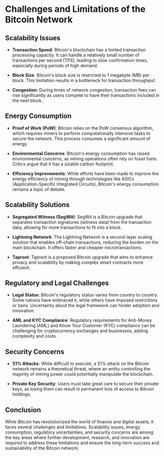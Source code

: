 # Challenges and Limitations of the Bitcoin Network

## Scalability Issues

- **Transaction Speed**: Bitcoin's blockchain has a limited transaction processing capacity. It can handle a relatively small number of transactions per second (TPS), leading to slow confirmation times, especially during periods of high demand.

- **Block Size**: Bitcoin's block size is restricted to 1 megabyte (MB) per block. This limitation results in a bottleneck for transaction throughput.

- **Congestion**: During times of network congestion, transaction fees can rise significantly as users compete to have their transactions included in the next block.

## Energy Consumption

- **Proof of Work (PoW)**: Bitcoin relies on the PoW consensus algorithm, which requires miners to perform computationally intensive tasks to secure the network. This process consumes a significant amount of energy.

- **Environmental Concerns**: Bitcoin's energy consumption has raised environmental concerns, as mining operations often rely on fossil fuels. Critics argue that it has a sizable carbon footprint.

- **Efficiency Improvements**: While efforts have been made to improve the energy efficiency of mining through technologies like ASICs (Application-Specific Integrated Circuits), Bitcoin's energy consumption remains a topic of debate.

## Scalability Solutions

- **Segregated Witness (SegWit)**: SegWit is a Bitcoin upgrade that separates transaction signatures (witness data) from the transaction data, allowing for more transactions to fit into a block.

- **Lightning Network**: The Lightning Network is a second-layer scaling solution that enables off-chain transactions, reducing the burden on the main blockchain. It offers faster and cheaper microtransactions.

- **Taproot**: Taproot is a proposed Bitcoin upgrade that aims to enhance privacy and scalability by making complex smart contracts more efficient.

## Regulatory and Legal Challenges

- **Legal Status**: Bitcoin's regulatory status varies from country to country. Some nations have embraced it, while others have imposed restrictions or bans. Uncertainty about the legal framework can hinder adoption and innovation.

- **AML and KYC Compliance**: Regulatory requirements for Anti-Money Laundering (AML) and Know Your Customer (KYC) compliance can be challenging for cryptocurrency exchanges and businesses, adding complexity and costs.

## Security Concerns

- **51% Attacks**: While difficult to execute, a 51% attack on the Bitcoin network remains a theoretical threat, where an entity controlling the majority of mining power could potentially manipulate the blockchain.

- **Private Key Security**: Users must take great care to secure their private keys, as losing them can result in permanent loss of access to Bitcoin holdings.

## Conclusion

While Bitcoin has revolutionized the world of finance and digital assets, it faces several challenges and limitations. Scalability issues, energy consumption, regulatory uncertainties, and security concerns are among the key areas where further development, research, and innovation are required to address these limitations and ensure the long-term success and sustainability of the Bitcoin network.
